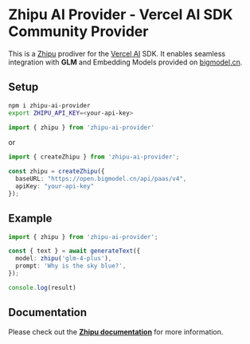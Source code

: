 # Zhipu AI Provider - Vercel AI SDK Community Provider
This is a [Zhipu](https://www.zhipuai.cn/) prodiver for the [Vercel AI](https://sdk.vercel.ai/) SDK. It enables seamless integration with **GLM** and Embedding Models provided on [bigmodel.cn](https://bigmodel.cn/).


## Setup

```bash
npm i zhipu-ai-provider
export ZHIPU_API_KEY=<your-api-key>
```


```ts
import { zhipu } from 'zhipu-ai-provider'
```
or
```ts
import { createZhipu } from 'zhipu-ai-provider';

const zhipu = createZhipu({
  baseURL: "https://open.bigmodel.cn/api/paas/v4",
  apiKey: "your-api-key"
});
```

## Example

```ts
import { zhipu } from 'zhipu-ai-provider';

const { text } = await generateText({
  model: zhipu('glm-4-plus'),
  prompt: 'Why is the sky blue?',
});

console.log(result)
```

## Documentation
Please check out the **[Zhipu documentation](https://bigmodel.cn/dev/welcome)** for more information.
